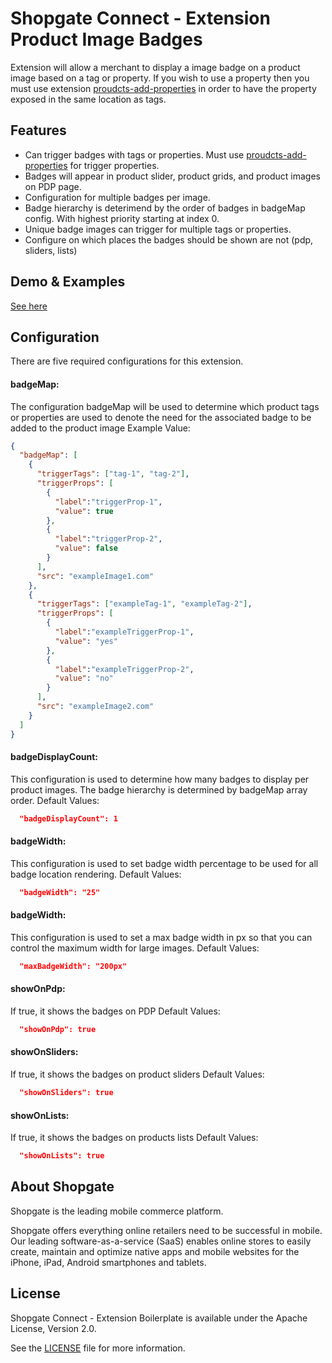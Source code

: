 # Shopgate Connect - Extension Product Image Badges

Extension will allow a merchant to display a image badge on a product image based on a tag or property. If you wish to use a property then you must use extension [proudcts-add-properties](https://github.com/shopgate/ext-products-add-properties) in order to have the property exposed in the same location as tags.

## Features
- Can trigger badges with tags or properties. Must use [proudcts-add-properties](https://github.com/shopgate/ext-products-add-properties) for trigger properties.
- Badges will appear in product slider, product grids, and product images on PDP page.
- Configuration for multiple badges per image.
- Badge hierarchy is deterimend by the order of badges in badgeMap config. With highest priority starting at index 0.
- Unique badge images can trigger for multiple tags or properties.
- Configure on which places the badges should be shown are not (pdp, sliders, lists)

## Demo & Examples
[See here](demo/index.md)

## Configuration
There are five required configurations for this extension.

#### badgeMap:
The configuration badgeMap will be used to determine which product tags or properties are used to denote the need for the associated badge to be added to the product image
Example Value:
```json
{
  "badgeMap": [
    {
      "triggerTags": ["tag-1", "tag-2"],
      "triggerProps": [
        {
          "label":"triggerProp-1",
          "value": true
        },
        {
          "label":"triggerProp-2",
          "value": false
        }
      ],
      "src": "exampleImage1.com"
    },
    {
      "triggerTags": ["exampleTag-1", "exampleTag-2"],
      "triggerProps": [
        {
          "label":"exampleTriggerProp-1",
          "value": "yes"
        },
        {
          "label":"exampleTriggerProp-2",
          "value": "no"
        }
      ],
      "src": "exampleImage2.com"
    }
  ]
}
```

#### badgeDisplayCount:
This configuration is used to determine how many badges to display per product images. The badge hierarchy is determined by badgeMap array order.
Default Values:
```json
  "badgeDisplayCount": 1
```

#### badgeWidth:
This configuration is used to set badge width percentage to be used for all badge location rendering.
Default Values:
```json
  "badgeWidth": "25"
```

#### badgeWidth:
This configuration is used to set a max badge width in px so that you can control the maximum width for large images.
Default Values:
```json
  "maxBadgeWidth": "200px"
```

#### showOnPdp:
If true, it shows the badges on PDP
Default Values:
```json
  "showOnPdp": true
```
#### showOnSliders:
If true, it shows the badges on product sliders
Default Values:
```json
  "showOnSliders": true
```

#### showOnLists:
If true, it shows the badges on products lists
Default Values:
```json
  "showOnLists": true
```

## About Shopgate

Shopgate is the leading mobile commerce platform.

Shopgate offers everything online retailers need to be successful in mobile. Our leading
software-as-a-service (SaaS) enables online stores to easily create, maintain and optimize native
apps and mobile websites for the iPhone, iPad, Android smartphones and tablets.

## License

Shopgate Connect - Extension Boilerplate is available under the Apache License, Version 2.0.

See the [LICENSE](./LICENSE) file for more information.

